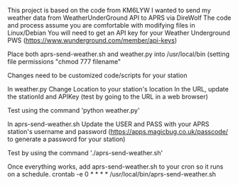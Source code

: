 This project is based on the code from KM6LYW
I wanted to send my weather data from WeatherUnderGround API to APRS via DireWolf
The code and process assume you are comfortable with modifying files in Linux/Debian
You will need to get an API key for your Weather Underground PWS (https://www.wunderground.com/member/api-keys)

Place both aprs-send-weather.sh and weather.py into /usr/local/bin (setting file permissions "chmod 777 filename"

Changes need to be customized code/scripts for your station

In weather.py
  Change Location to your station's location
  In the URL, update the stationId and APIKey (test by going to the URL in a web browser)

  Test using the command 'python weather.py'

In aprs-send-weather.sh
  Update the USER and PASS with your APRS station's username and password (https://apps.magicbug.co.uk/passcode/ to generate a password for your station)

  Test by using the command './aprs-send-weather.sh'

Once everything works, add aprs-send-weather.sh to your cron so it runs on a schedule.
  crontab -e
  0 * * * * /usr/local/bin/aprs-send-weather.sh
